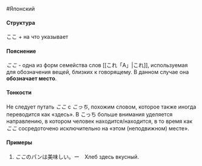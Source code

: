 #Японский 

#### Структура
ここ + на что указывает


#### Пояснение
*ここ* - одна из форм семейства слов [[これ「A」|これ]], используемая для обозначения вещей, близких к говорящему. В данном случае она **обозначает место**. 


#### Тонкости
Не следует путать *ここ* с *こっち*, похожим словом, которое также иногда переводится как «здесь». В こっち больше внимания уделяется направлению, в котором человек находится/находится, в то время как *ここ* сосредоточено исключительно на «этом (неподвижном) месте».

#### Примеры
1. *ここ*のパンは美味しい。ー　Хлеб здесь вкусный.